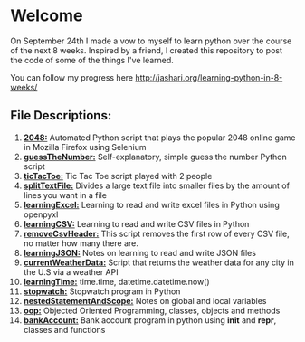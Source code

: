 # Welcome 
On September 24th I made a vow to myself to learn python over the course of the next 8 weeks. Inspired by a friend, I created this repository to post the code of some of the things I've learned. 

You can follow my progress here http://jashari.org/learning-python-in-8-weeks/

## File Descriptions:
1. **[2048:](https://github.com/romarioj/learning-python/blob/master/2048.py)**               Automated Python script that plays the popular 2048 online game in Mozilla Firefox using Selenium
2. **[guessTheNumber:](https://github.com/romarioj/learning-python/blob/master/guessTheNumber.py)**     Self-explanatory, simple guess the number Python script
3. **[ticTacToe:](https://github.com/romarioj/learning-python/blob/master/ticTacToe.py)**          Tic Tac Toe script played with 2 people
4. **[splitTextFile:](https://github.com/romarioj/learning-python/blob/master/splitTextFile.py)**      Divides a large text file into smaller files by the amount of lines you want in a file
5. **[learningExcel:](https://github.com/romarioj/learning-python/blob/master/learningExcel.py)**      Learning to read and write excel files in Python using openpyxl
6. **[learningCSV:](https://github.com/romarioj/learning-python/blob/master/learningCSV.py)**        Learning to read and write CSV files in Python
7. **[removeCsvHeader:](https://github.com/romarioj/learning-python/blob/master/removeCsvHeader.py)**    This script removes the first row of every CSV file, no matter how many there are. 
8. **[learningJSON:](https://github.com/romarioj/learning-python/blob/master/learningJSON.py)** Notes on learning to read and write JSON files
9. **[currentWeatherData:](https://github.com/romarioj/learning-python/blob/master/currentWeatherData.py)** Script that returns the weather data for any city in the U.S via a weather API
10. **[learningTime:](https://github.com/romarioj/learning-python/blob/master/learningTime.py)** time.time, datetime.datetime.now()
11. **[stopwatch:](https://github.com/romarioj/learning-python/blob/master/stopwatch.py)** Stopwatch program in Python
12. **[nestedStatementAndScope:](https://github.com/romarioj/learning-python/blob/master/nestedStatementsAndScope.py)** Notes on global and local variables
13. **[oop:](https://github.com/romarioj/learning-python/blob/master/oop.py)** Objected Oriented Programming, classes, objects and methods
14. **[bankAccount:](https://github.com/romarioj/learning-python/blob/master/bankAccount.py)** Bank account program in python using __init__ and __repr__, classes and functions
